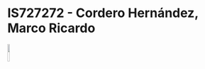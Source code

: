 # IS727272 - Cordero Hernández, Marco Ricardo

<a href='https://www.iteso.mx/'><img src='https://live.staticflickr.com/65535/52293790880_63a0843082_b.jpg' style='width:10%; height: 10%;'></a>
